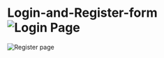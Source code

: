 # Login-and-Register-form![Login Page](https://user-images.githubusercontent.com/31654130/227937593-fab1cc36-e59e-4c4c-93b7-af90bbadc922.png)
![Register page](https://user-images.githubusercontent.com/31654130/227937621-ebbe3aa5-ad33-4b87-ba1b-4cfd0372a268.png)
